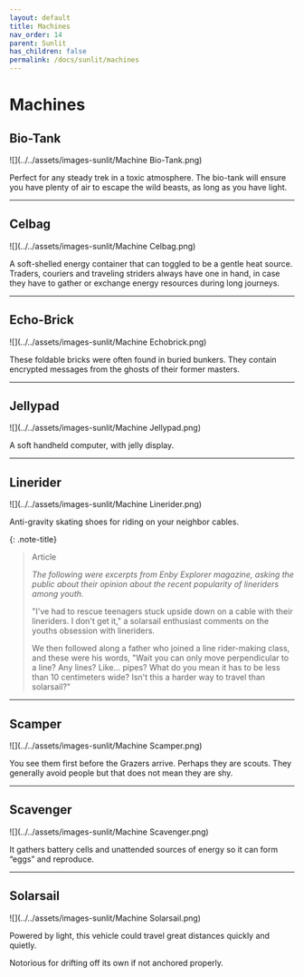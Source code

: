 ```yaml
---
layout: default
title: Machines
nav_order: 14
parent: Sunlit
has_children: false
permalink: /docs/sunlit/machines
---
```


# Machines

## Bio-Tank

![](../../assets/images-sunlit/Machine Bio-Tank.png)

Perfect for any steady trek in a toxic atmosphere. The bio-tank will ensure you have plenty of air to escape the wild beasts, as long as you have light.

---
## Celbag

![](../../assets/images-sunlit/Machine Celbag.png)

A soft-shelled energy container that can toggled to be a gentle heat source. Traders, couriers and traveling striders always have one in hand, in case they have to gather or exchange energy resources during long journeys.

---
## Echo-Brick
![](../../assets/images-sunlit/Machine Echobrick.png)

These foldable bricks were often found in buried bunkers. They contain encrypted messages from the ghosts of their former masters.

---
## Jellypad
![](../../assets/images-sunlit/Machine Jellypad.png)

A soft handheld computer, with jelly display.

---
## Linerider
![](../../assets/images-sunlit/Machine Linerider.png)

Anti-gravity skating shoes for riding on your neighbor cables.

{: .note-title}
> Article
>
> *The following were excerpts from Enby Explorer magazine, asking the public about their opinion about the recent popularity of lineriders among youth.*
> 
>"I've had to rescue teenagers stuck upside down on a cable with their lineriders. I don't get it," a solarsail enthusiast comments on the youths obsession with lineriders.
> 
> We then followed along a father who joined a line rider-making class, and these were his words, "Wait you can only move perpendicular to a line? Any lines? Like... pipes? What do you mean it has to be less than 10 centimeters wide? Isn't this a harder way to travel than solarsail?"

---
## Scamper
![](../../assets/images-sunlit/Machine Scamper.png)

You see them first before the Grazers arrive. Perhaps they are scouts. They generally avoid people but that does not mean they are shy.

---
## Scavenger
![](../../assets/images-sunlit/Machine Scavenger.png)

It gathers battery cells and unattended sources of energy so it can form “eggs” and reproduce.

---
## Solarsail
![](../../assets/images-sunlit/Machine Solarsail.png)

Powered by light, this vehicle could travel great distances quickly and quietly.

Notorious for drifting off its own if not anchored properly.
